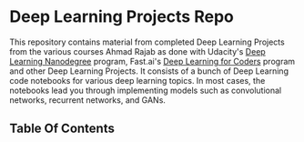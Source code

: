# Deep Learning Projects Repo

This repository contains material from completed Deep Learning Projects from the various courses Ahmad Rajab as done with Udacity's [Deep Learning Nanodegree](https://eu.udacity.com/course/deep-learning-nanodegree--nd101) program, Fast.ai's [Deep Learning for Coders](https://course.fast.ai) program and other Deep Learning Projects. It consists of a bunch of Deep Learning code notebooks for various deep learning topics. In most cases, the notebooks lead you through implementing models such as convolutional networks, recurrent networks, and GANs. 


## Table Of Contents
